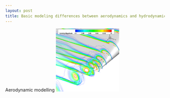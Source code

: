 ```yaml
---
layout: post
title: Basic modeling differences between aerodynamics and hydrodynamics
---
```


Aerodynamic modelling 
<img src="rect_tipvortex.png" width="200" height="200" />
